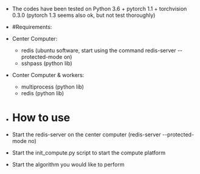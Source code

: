 - The codes have been tested on Python 3.6 + pytorch 1.1 + torchvision 0.3.0 (pytorch 1.3 seems also ok, but not test thoroughly)



- #Requirements:

 - Center Computer:
   - redis (ubuntu software, start using the command redis-server --protected-mode on)
   - sshpass (python lib)

 - Conter Computer & workers:
   - multiprocess (python lib)
   - redis (python lib)
 
 
- # How to use
- Start the redis-server on the center computer (redis-server --protected-mode no)
- Start the init_compute.py script to start the compute platform
- Start the algorithm you would like to perform